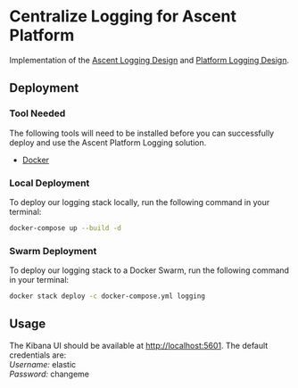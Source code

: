 # Centralize Logging for Ascent Platform

Implementation of the [Ascent Logging Design](https://github.com/department-of-veterans-affairs/ascent/wiki/Ascent-Logging:-Search-Visualize-and-Monitor) and [Platform Logging Design](https://github.com/department-of-veterans-affairs/ascent/wiki/Platform-Logging).

## Deployment

### Tool Needed
The following tools will need to be installed before you can successfully deploy and use the Ascent Platform Logging solution.
* [Docker](https://store.docker.com/search?type=edition&offering=community)

### Local Deployment
To deploy our logging stack locally, run the following command in your terminal:

```bash
docker-compose up --build -d
```

### Swarm Deployment
To deploy our logging stack to a Docker Swarm, run the following command in your terminal:

```bash
docker stack deploy -c docker-compose.yml logging
```
## Usage
The Kibana UI should be available at [http://localhost:5601](http://localhost:5601). The default credentials are:<br/>
_Username:_ elastic<br/>
_Password:_ changeme